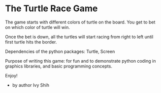 The Turtle Race Game
====================


The game starts with different colors of turtle on the board.
You get to bet on which color of turtle will win.

Once the bet is down, all the turtles will start racing from right to left until first turtle hits the border.


Dependencies of the python packages: Turtle, Screen

Purpose of writing this game:  for fun and to demonstrate python coding in graphics libraries, and basic programming concepts.  


Enjoy!

- by author Ivy Shih
